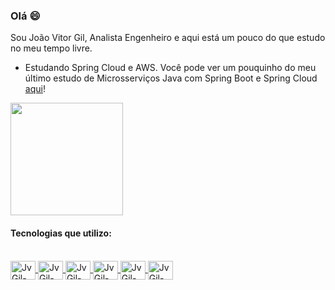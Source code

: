 ### Olá 😄
  Sou João Vitor Gil, Analista Engenheiro e aqui está um pouco do que estudo no meu tempo livre.
 - Estudando Spring Cloud e AWS.
 Você pode ver um pouquinho do meu último estudo de Microsserviços Java com Spring Boot e Spring Cloud [aqui](https://github.com/JvGil/ms-course)!

<div>
  <a href="https://github.com/JvGil">
  <!--<img height="180em" src="https://github-readme-stats.vercel.app/api?username=JvGil&show_icons=true&theme=dark&include_all_commits=true&count_private=true"/>-->
  <img height="180em" src="https://github-readme-stats.vercel.app/api/top-langs/?username=JvGil&layout=compact&langs_count=16&theme=dark"/>
  </a>
</div>

#### Tecnologias que utilizo:
<div style="display: inline_block"><br>
  <a href="https://github.com/JvGil">
    <img align="center" alt="JvGil-Java" height="30" width="40" src="https://cdn.jsdelivr.net/gh/devicons/devicon/icons/java/java-original.svg" />
    <img align="center" alt="JvGil-Html" height="30" width="40" src="https://cdn.jsdelivr.net/gh/devicons/devicon/icons/html5/html5-original.svg" />
    <img align="center" alt="JvGil-CSharp" height="30" width="40" src="https://cdn.jsdelivr.net/gh/devicons/devicon/icons/csharp/csharp-original.svg" />
    <img align="center" alt="JvGil-Git" height="30" width="40" src="https://cdn.jsdelivr.net/gh/devicons/devicon/icons/git/git-original.svg" />
    <img align="center" alt="JvGil-VSCode" height="30" width="40" src="https://cdn.jsdelivr.net/gh/devicons/devicon/icons/vscode/vscode-original.svg" />
    <img align="center" alt="JvGil-IntelliJ" height="30" width="40" src="https://cdn.jsdelivr.net/gh/devicons/devicon/icons/intellij/intellij-original.svg" />
  </a>
</div>

<!--
**JvGil/JvGil** is a ✨ _special_ ✨ repository because its `README.md` (this file) appears on your GitHub profile.

Here are some ideas to get you started:

- 🔭 Hoje trabalho com back-end
- 🌱 Estudando AWS
- 👯 I’m looking to collaborate on ...
- 🤔 I’m looking for help with ...
- 💬 Ask me about ...
- 📫 How to reach me: ...
- 😄 Pronouns: ele/dele
- ⚡ Fun fact: ...
-->
